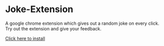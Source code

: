# Joke-Extension

A google chrome extension which gives out a random joke on every click.
Try out the extension and give your feedback.

[Click here to install](https://chrome.google.com/webstore/detail/joke-extension/miingelpfopfkonglfpfjghiahjigheo/related?utm_source=chrome-ntp-icon)
